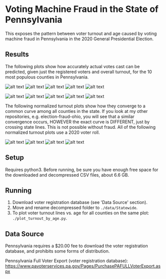 # Voting Machine Fraud in the State of Pennsylvania

This exposes the pattern between voter turnout and age caused by voting machine fraud in Pennsylvania in the 2020 General Presidential Election.

## Results

The following plots show how accurately actual votes cast can be predicted, given just the registered voters and overall turnout, for the 10 most populous counties in Pennsylvania.

![alt text](plots/2020_predict_ALLEGHENY.png)
![alt text](plots/2020_predict_YORK.png)
![alt text](plots/2020_predict_BERKS.png)
![alt text](plots/2020_predict_LEHIGH.png)
![alt text](plots/2020_predict_LANCASTER.png)

![alt text](plots/2020_predict_DELAWARE.png)
![alt text](plots/2020_predict_BUCKS.png)
![alt text](plots/2020_predict_PHILADELPHIA.png)
![alt text](plots/2020_predict_CHESTER.png)
![alt text](plots/2020_predict_MONTGOMERY.png)

The following normalized turnout plots show how they converge to a common curve among all counties in the state. If you look at my other repositories, e.g. election-fraud-ohio, you will see that a similar convergence occurs, HOWEVER the exact curve is DIFFERENT, just by crossing state lines. This is not possible without fraud. All of the following normalized turnout plots use a 2020 voter roll.

![alt text](plots/2020.png)
![alt text](plots/2016.png)
![alt text](plots/2012.png)
![alt text](plots/2008.png)

## Setup

Requires python3. Before running, be sure you have enough free space for the downloaded and decompressed CSV files, about 6.6 GB.

## Running

1. Download voter registration database (see 'Data Source' section).
2. Move and rename decompressed folder to `./data/Statewide`.
3. To plot voter turnout lines vs. age for all counties on the same plot: `./plot_turnout_by_age.py`.

## Data Source

Pennsylvania requires a $20.00 fee to download the voter registration database, and prohibits some forms of distribution.

Pennsylvania Full Voter Export (voter registration database): https://www.pavoterservices.pa.gov/Pages/PurchasePAFULLVoterExport.aspx

